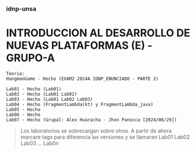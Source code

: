 ### idnp-unsa
# INTRODUCCION AL DESARROLLO DE NUEVAS PLATAFORMAS (E) - GRUPO-A

```
Teoria:
HangmanGame - Hecho (EXAM2 2024A IDNP_ENUNCIADO - PARTE 2)
```

```
Lab01 - Hecho (Lab01) 
Lab02 - Hecho (Lab01 Lab02)
Lab03 - Hecho (Lab01 Lab02 Lab03)
Lab04 - Hecho (FragmentLambda(kt) y FragmentLambda_java)
Lab05 - Hecho
Lab06 - Hecho
Lab07 - Hecho (Grupal: Alex Huaracha - Jhon Panocca [2024/06/29])
```

>Los laboratorios se sobrecargan sobre otros. A partir de ahora marcare tags para diferencia las versiones y se llamaran Lab01 Lab02 Lab03 ... Lab0n
